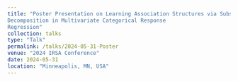 ```yaml
---
title: "Poster Presentation on Learning Association Structures via Subspace
Decomposition in Multivariate Categorical Response
Regression"
collection: talks
type: "Talk"
permalink: /talks/2024-05-31-Poster
venue: "2024 IRSA Conference"
date: 2024-05-31
location: "Minneapolis, MN, USA"
---
```

